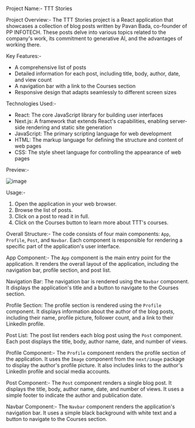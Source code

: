 Project Name:- TTT Stories

Project Overview:-
The TTT Stories project is a React application that showcases a collection of blog posts written by Pavan
Bada, co-founder of PP INFOTECH. These posts delve into various topics related to the company's work,
its commitment to generative AI, and the advantages of working there.

Key Features:-
- A comprehensive list of posts
- Detailed information for each post, including title, body, author, date, and view count
- A navigation bar with a link to the Courses section
- Responsive design that adapts seamlessly to different screen sizes

Technologies Used:-
- React: The core JavaScript library for building user interfaces
- Next.js: A framework that extends React's capabilities, enabling server-side rendering and static site
generation
- JavaScript: The primary scripting language for web development
- HTML: The markup language for defining the structure and content of web pages
- CSS: The style sheet language for controlling the appearance of web pages

Preview:-


![image](https://github.com/Pavanbada/TTT/assets/128687789/5eba8e79-2bb1-44b8-90ec-bb16dbe1f179)

Usage:-
1. Open the application in your web browser.
2. Browse the list of posts.
3. Click on a post to read it in full.
4. Click on the Courses button to learn more about TTT's courses.

Overall Structure:-
The code consists of four main components: `App`, `Profile`, `Post`, and `Navbar`. Each component is
responsible for rendering a specific part of the application's user interface.

App Component:-
The `App` component is the main entry point for the application. It renders the overall layout of the
application, including the navigation bar, profile section, and post list.

Navigation Bar: The navigation bar is rendered using the `Navbar` component. It displays the
application's title and a button to navigate to the Courses section.

Profile Section: The profile section is rendered using the `Profile` component. It displays information
about the author of the blog posts, including their name, profile picture, follower count, and a link to
their LinkedIn profile.

Post List: The post list renders each blog post using the `Post` component. Each post displays the title,
body, author name, date, and number of views.

Profile Component:-
The `Profile` component renders the profile section of the application. It uses the `Image` component
from the `next/image` package to display the author's profile picture. It also includes links to the
author's LinkedIn profile and social media accounts.

Post Component:-
The `Post` component renders a single blog post. It displays the title, body, author name, date, and
number of views. It uses a simple footer to indicate the author and publication date.

Navbar Component:-
The `Navbar` component renders the application's navigation bar. It uses a simple black background
with white text and a button to navigate to the Courses section.
